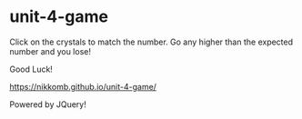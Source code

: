 # unit-4-game

Click on the crystals to match the number. Go any higher than the expected number and you lose!

Good Luck! 

 https://nikkomb.github.io/unit-4-game/

Powered by JQuery! 
